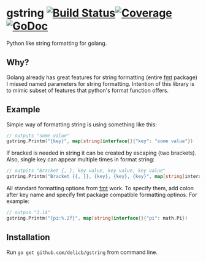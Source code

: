 # gstring [![Build Status](https://travis-ci.org/delicb/gstring.svg?branch=master)](https://travis-ci.org/delicb/gstring)[![Coverage](http://gocover.io/_badge/github.com/delicb/gstring)](http://gocover.io/github.com/delicb/gstring)[![GoDoc](http://godoc.org/github.com/delicb/gstring?status.png)](http://godoc.org/github.com/delicb/gstring)
Python like string formatting for golang.

## Why?
Golang already has great features for string formatting (entire [fmt](https://golang.org/pkg/fmt/) package) I missed named parameters for string formatting. Intention of this library is to mimic subset of features that python's format function offers.

## Example
Simple way of formatting string is using something like this:

```go
// outputs "some value"
gstring.Printm("{key}", map[string]interface{}{"key": "some value"})
```

If bracked is needed in string it can be created by escaping (two brackets). Also, single key can appear multiple times in format string:

```go
// outpits "Bracket {, }, key value, key value, key value"
gstring.Printm("Bracket {{, }}, {key}, {key}, {key}", map[string]interaface{}{"key", "key value"})
```

All standard formatting options from [fmt](https://golang.org/pkg/fmt) work. To specify them, add colon after key name and specify fmt package compatible formatting optinos. For example:

```go
// outpus "3.14"
gstring.Printm("{pi:%.2f}", map[string]interface{}{"pi": math.Pi})
```

## Installation
Run `go get github.com/delicb/gstring` from command line.
